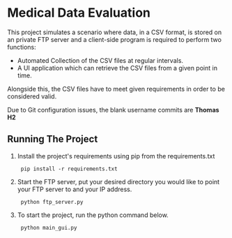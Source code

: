 # Medical Data Evaluation
This project simulates a scenario where data, in a CSV format, is stored on an private FTP server and a client-side program is required to perform two functions:
* Automated Collection of the CSV files at regular intervals.
* A UI application which can retrieve the CSV files from a given point in time.

Alongside this, the CSV files have to meet given requirements in order to be considered valid.

Due to Git configuration issues, the blank username commits are **Thomas H2**

## Running The Project
1. Install the project's requirements using pip from the requirements.txt

        pip install -r requirements.txt

2. Start the FTP server, put your desired directory you would like to point your FTP server to and your IP address.

        python ftp_server.py

3. To start the project, run the python command below.

        python main_gui.py